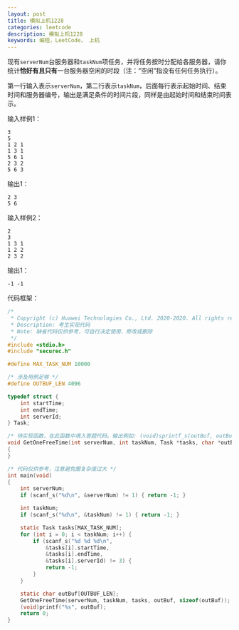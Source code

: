 ```yaml
---
layout: post
title: 模拟上机1228
categories: leetcode
description: 模拟上机1228
keywords: 编程，LeetCode， 上机
---
```


现有`serverNum`台服务器和`taskNum`项任务，并将任务按时分配给各服务器，请你统计**恰好有且只有**一台服务器空闲的时段（注：“空闲”指没有任何任务执行）。

第一行输入表示`serverNum`，第二行表示`taskNum`，后面每行表示起始时间、结束时间和服务器编号，输出是满足条件的时间片段，同样是由起始时间和结束时间表示。

输入样例1：
```shell
3
5
1 2 1
1 3 1
5 6 1
2 3 2
5 6 3
```

输出1：
```shell
2 3
5 6
```

输入样例2：
```shell
2
3
1 3 1
1 2 2
2 3 2
```

输出1：
```shell
-1 -1
```

代码框架：
```c
/*
 * Copyright (c) Huawei Technologies Co., Ltd. 2020-2020. All rights reserved.
 * Description: 考生实现代码
 * Note: 缺省代码仅供参考，可自行决定使用、修改或删除
 */
#include <stdio.h>
#include "securec.h"

#define MAX_TASK_NUM 10000

/* 涉及用例足够 */
#define OUTBUF_LEN 4096

typedef struct {
    int startTime;
    int endTime;
    int serverId;
} Task;

/* 待实现函数，在此函数中填入答题代码。输出例如: (void)sprintf_s(outBuf, outBufLen, "2 3\n5 6"); */
void GetOneFreeTime(int serverNum, int taskNum, Task *tasks, char *outBuf, int outBufLen)
{
}

/* 代码仅供参考，注意避免圈复杂度过大 */
int main(void)
{
    int serverNum;
    if (scanf_s("%d\n", &serverNum) != 1) { return -1; }

    int taskNum;
    if (scanf_s("%d\n", &taskNum) != 1) { return -1; }

    static Task tasks[MAX_TASK_NUM];
    for (int i = 0; i < taskNum; i++) {
        if (scanf_s("%d %d %d\n", 
            &tasks[i].startTime,
            &tasks[i].endTime,
            &tasks[i].serverId) != 3) {
            return -1;
        }
    }

    static char outBuf[OUTBUF_LEN];
    GetOneFreeTime(serverNum, taskNum, tasks, outBuf, sizeof(outBuf));
    (void)printf("%s", outBuf);
    return 0;
}
```
